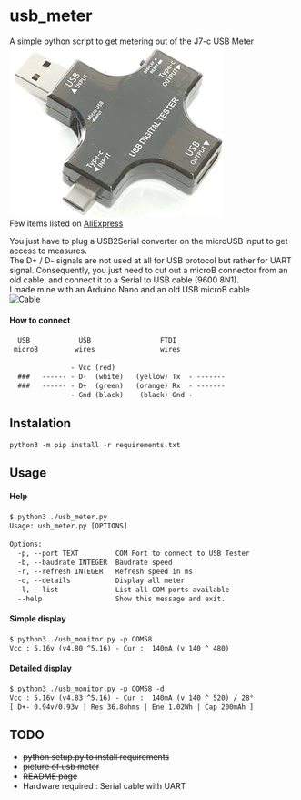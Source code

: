 # usb_meter

A simple python script to get metering out of the J7-c USB Meter<br>
![J7-c](./DSC_0804.jpg "USB Meter")<br>
Few items listed on [AliExpress](https://fr.aliexpress.com/wholesale?catId=0&SearchText=usb+tester++j7-c)

You just have to plug a USB2Serial converter on the microUSB input to get access to measures.<br>
The D+ / D- signals are not used at all for USB protocol but rather for UART signal. Consequently, you just need to cut out a microB connector from an old cable, and connect it to a Serial to USB cable (9600 8N1).<br>
I made mine with an Arduino Nano and an old USB microB cable<br>
![Cable](./cable.jpg "Cable")<br>

#### How to connect

```
  USB            USB                 FTDI
 microB         wires                wires
  
               - Vcc (red)           
  ###   ------ - D-  (white)   (yellow) Tx  - -------
  ###   ------ - D+  (green)   (orange) Rx  - -------
               - Gnd (black)    (black) Gnd - 
```

## Instalation 

```
python3 -m pip install -r requirements.txt
```

## Usage

#### Help
```
$ python3 ./usb_meter.py
Usage: usb_meter.py [OPTIONS]

Options:
  -p, --port TEXT         COM Port to connect to USB Tester
  -b, --baudrate INTEGER  Baudrate speed
  -r, --refresh INTEGER   Refresh speed in ms
  -d, --details           Display all meter
  -l, --list              List all COM ports available
  --help                  Show this message and exit.
```

#### Simple display
```
$ python3 ./usb_monitor.py -p COM58 
Vcc : 5.16v (v4.80 ^5.16) - Cur :  140mA (v 140 ^ 480)
```

#### Detailed display
```
$ python3 ./usb_monitor.py -p COM58 -d
Vcc : 5.16v (v4.83 ^5.16) - Cur :  140mA (v 140 ^ 520) / 28°
[ D+- 0.94v/0.93v | Res 36.8ohms | Ene 1.02Wh | Cap 200mAh ]
```

## TODO
* ~~python setup.py to install requirements~~
* ~~picture of usb meter~~
* ~~README page~~
* Hardware required : Serial cable with UART
